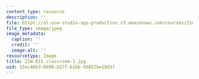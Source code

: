 ```yaml
---
content_type: resource
description: ''
file: https://ol-ocw-studio-app-production.s3.amazonaws.com/courses/21w-015-writing-and-rhetoric-writing-about-sports-fall-2013/15ec46b36890b57fb1bb50652be18d37_21W-015_classroom-1.jpg
file_type: image/jpeg
image_metadata:
  caption: ''
  credit: ''
  image-alt: ''
resourcetype: Image
title: 21W-015_classroom-1.jpg
uid: 15ec46b3-6890-b57f-b1bb-50652be18d37
---
```

